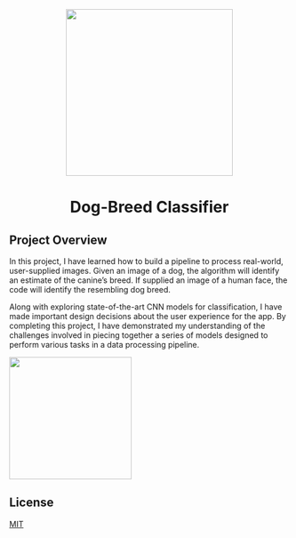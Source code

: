 <div align="center">
<img src="https://s3.amazonaws.com/video.udacity-data.com/topher/2018/April/5adec8b9_cnn-project/cnn-project.jpg" height="300" width="300" />
<br />
<h1>Dog-Breed Classifier</h1>
</div>

## Project Overview

In this project, I have learned how to build a pipeline to process real-world, user-supplied images. Given an image of a dog, the algorithm will identify an estimate of the canine’s breed. If supplied an image of a human face, the code will identify the resembling dog breed.

Along with exploring state-of-the-art CNN models for classification, I have made important design decisions about the user experience for the app. By completing this project, I have demonstrated my understanding of the challenges involved in piecing together a series of models designed to perform various tasks in a data processing pipeline.

<a href="https://mybinder.org/v2/gh/iamrajiv/Dog-Breed-Classifier/master"><img src="https://mybinder.org/static/logo.svg" width="220" /></a>

## License

[MIT](https://github.com/iamrajiv/Dog-Breed-Classifier/blob/master/LICENSE)
